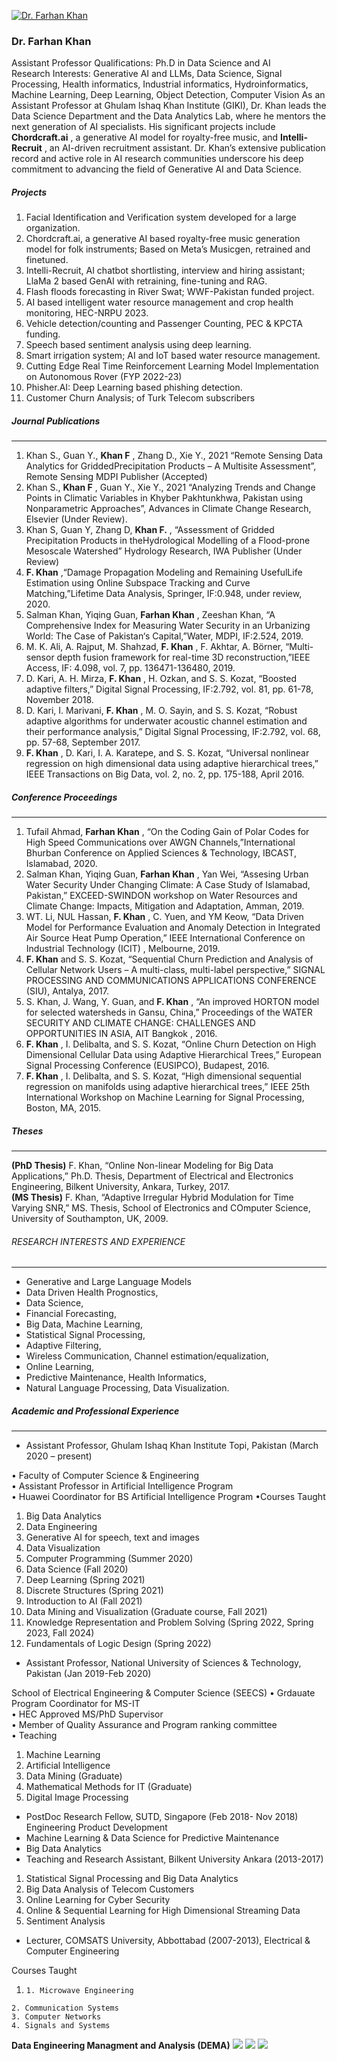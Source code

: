 [![Dr. Farhan Khan](https://giki.edu.pk/wp-content/uploads/2019/11/WhatsApp-Image-2023-11-16-at-12.32.35_18145102-700x450.jpg)](https://giki.edu.pk/wp-content/uploads/2019/11/WhatsApp-Image-2023-11-16-at-12.32.35_18145102.jpg)
### Dr. Farhan Khan
Assistant Professor
Qualifications: Ph.D in Data Science and AI  
Research Interests: Generative AI and LLMs, Data Science, Signal Processing, Health informatics, Industrial informatics, Hydroinformatics, Machine Learning, Deep Learning, Object Detection, Computer Vision
As an Assistant Professor at Ghulam Ishaq Khan Institute (GIKI), Dr. Khan leads the Data Science Department and the Data Analytics Lab, where he mentors the next generation of AI specialists. His significant projects include **Chordcraft.ai** , a generative AI model for royalty-free music, and **Intelli-Recruit** , an AI-driven recruitment assistant. Dr. Khan’s extensive publication record and active role in AI research communities underscore his deep commitment to advancing the field of Generative AI and Data Science.
##### Projects
  1. Facial Identification and Verification system developed for a large organization.
  2. Chordcraft.ai, a generative AI based royalty-free music generation model for folk instruments; Based on Meta’s Musicgen, retrained and finetuned.
  3. Intelli-Recruit, AI chatbot shortlisting, interview and hiring assistant; LlaMa 2 based GenAI with retraining, fine-tuning and RAG.
  4. Flash floods forecasting in River Swat; WWF-Pakistan funded project.
  5. AI based intelligent water resource management and crop health monitoring, HEC-NRPU 2023.
  6. Vehicle detection/counting and Passenger Counting, PEC & KPCTA funding.
  7. Speech based sentiment analysis using deep learning.
  8. Smart irrigation system; AI and IoT based water resource management.
  9. Cutting Edge Real Time Reinforcement Learning Model Implementation on Autonomous Rover (FYP 2022-23)
  10. Phisher.AI: Deep Learning based phishing detection.
  11. Customer Churn Analysis; of Turk Telecom subscribers


##### Journal Publications
* * *
  1. Khan S., Guan Y., **Khan F** , Zhang D., Xie Y., 2021 “Remote Sensing Data Analytics for GriddedPrecipitation Products – A Multisite Assessment”, Remote Sensing MDPI Publisher (Accepted)
  2. Khan S., **Khan F** , Guan Y., Xie Y., 2021 “Analyzing Trends and Change Points in Climatic Variables in Khyber Pakhtunkhwa, Pakistan using Nonparametric Approaches”, Advances in Climate Change Research, Elsevier (Under Review).
  3. Khan S, Guan Y, Zhang D, **Khan F.** , “Assessment of Gridded Precipitation Products in theHydrological Modelling of a Flood-prone Mesoscale Watershed” Hydrology Research, IWA Publisher (Under Review)
  4. **F. Khan** ,“Damage Propagation Modeling and Remaining UsefulLife Estimation using Online Subspace Tracking and Curve Matching,”Lifetime Data Analysis, Springer, IF:0.948, under review, 2020.
  5. Salman Khan, Yiqing Guan, **Farhan Khan** , Zeeshan Khan, “A Comprehensive Index for Measuring Water Security in an Urbanizing World: The Case of Pakistan‘s Capital,”Water, MDPI, IF:2.524, 2019.
  6. M. K. Ali, A. Rajput, M. Shahzad, **F. Khan** , F. Akhtar, A. Börner, “Multi-sensor depth fusion framework for real-time 3D reconstruction,”IEEE Access, IF: 4.098, vol. 7, pp. 136471-136480, 2019.
  7. D. Kari, A. H. Mirza, **F. Khan** , H. Ozkan, and S. S. Kozat, “Boosted adaptive filters,” Digital Signal Processing, IF:2.792, vol. 81, pp. 61-78, November 2018.
  8. D. Kari, I. Marivani, **F. Khan** , M. O. Sayin, and S. S. Kozat, “Robust adaptive algorithms for underwater acoustic channel estimation and their performance analysis,” Digital Signal Processing, IF:2.792, vol. 68, pp. 57-68, September 2017.
  9. **F. Khan** , D. Kari, I. A. Karatepe, and S. S. Kozat, “Universal nonlinear regression on high dimensional data using adaptive hierarchical trees,” IEEE Transactions on Big Data, vol. 2, no. 2, pp. 175-188, April 2016.


##### Conference Proceedings
* * *
  1. Tufail Ahmad, **Farhan Khan** , “On the Coding Gain of Polar Codes for High Speed Communications over AWGN Channels,”International Bhurban Conference on Applied Sciences & Technology, IBCAST, Islamabad, 2020.
  2. Salman Khan, Yiqing Guan, **Farhan Khan** , Yan Wei, “Assesing Urban Water Security Under Changing Climate: A Case Study of Islamabad, Pakistan,” EXCEED-SWINDON workshop on Water Resources and Climate Change: Impacts, Mitigation and Adaptation, Amman, 2019.
  3. WT. Li, NUL Hassan, **F. Khan** , C. Yuen, and YM Keow, “Data Driven Model for Performance Evaluation and Anomaly Detection in Integrated Air Source Heat Pump Operation,” IEEE International Conference on Industrial Technology (ICIT) , Melbourne, 2019.
  4. **F. Khan** and S. S. Kozat, “Sequential Churn Prediction and Analysis of Cellular Network Users – A multi-class, multi-label perspective,” SIGNAL PROCESSING AND COMMUNICATIONS APPLICATIONS CONFERENCE (SIU), Antalya, 2017.
  5. S. Khan, J. Wang, Y. Guan, and **F. Khan** , “An improved HORTON model for selected watersheds in Gansu, China,” Proceedings of the WATER SECURITY AND CLIMATE CHANGE: CHALLENGES AND OPPORTUNITIES IN ASIA, AIT Bangkok , 2016.
  6. **F. Khan** , I. Delibalta, and S. S. Kozat, “Online Churn Detection on High Dimensional Cellular Data using Adaptive Hierarchical Trees,” European Signal Processing Conference (EUSIPCO), Budapest, 2016.
  7. **F. Khan** , I. Delibalta, and S. S. Kozat, “High dimensional sequential regression on manifolds using adaptive hierarchical trees,” IEEE 25th International Workshop on Machine Learning for Signal Processing, Boston, MA, 2015.


##### Theses
* * *
**(PhD Thesis)** F. Khan, “Online Non-linear Modeling for Big Data Applications,” Ph.D. Thesis, Department of Electrical and Electronics Engineering, Bilkent University, Ankara, Turkey, 2017.  
**(MS Thesis)** F. Khan, “Adaptive Irregular Hybrid Modulation for Time Varying SNR,” MS. Thesis, School of Electronics and COmputer Science, University of Southampton, UK, 2009.
###### RESEARCH INTERESTS AND EXPERIENCE
* * *
  * Generative and Large Language Models
  * Data Driven Health Prognostics,
  * Data Science,
  * Financial Forecasting,
  * Big Data, Machine Learning,
  * Statistical Signal Processing,
  * Adaptive Filtering,
  * Wireless Communication, Channel estimation/equalization,
  * Online Learning,
  * Predictive Maintenance, Health Informatics,
  * Natural Language Processing, Data Visualization.


##### Academic and Professional Experience
* * *
  * Assistant Professor, Ghulam Ishaq Khan Institute Topi, Pakistan (March 2020 – present)


• Faculty of Computer Science & Engineering  
• Assistant Professor in Artificial Intelligence Program  
• Huawei Coordinator for BS Artificial Intelligence Program
•Courses Taught
  1. Big Data Analytics
  2. Data Engineering
  3. Generative AI for speech, text and images
  4. Data Visualization
  5. Computer Programming (Summer 2020)
  6. Data Science (Fall 2020)
  7. Deep Learning (Spring 2021)
  8. Discrete Structures (Spring 2021)
  9. Introduction to AI (Fall 2021)
  10. Data Mining and Visualization (Graduate course, Fall 2021)
  11. Knowledge Representation and Problem Solving (Spring 2022, Spring 2023, Fall 2024)
  12. Fundamentals of Logic Design (Spring 2022)


  * Assistant Professor, National University of Sciences & Technology, Pakistan (Jan 2019-Feb 2020)


School of Electrical Engineering & Computer Science (SEECS)
• Grdauate Program Coordinator for MS-IT  
• HEC Approved MS/PhD Supervisor  
• Member of Quality Assurance and Program ranking committee  
• Teaching
  1. Machine Learning
  2. Artificial Intelligence
  3. Data Mining (Graduate)
  4. Mathematical Methods for IT (Graduate)
  5. Digital Image Processing


  * PostDoc Research Fellow, SUTD, Singapore (Feb 2018- Nov 2018) Engineering Product Development
  * Machine Learning & Data Science for Predictive Maintenance
  * Big Data Analytics
  * Teaching and Research Assistant, Bilkent University Ankara (2013-2017)


  1. Statistical Signal Processing and Big Data Analytics
  2. Big Data Analysis of Telecom Customers
  3. Online Learning for Cyber Security
  4. Online & Sequential Learning for High Dimensional Streaming Data
  5. Sentiment Analysis


  * Lecturer, COMSATS University, Abbottabad (2007-2013), Electrical & Computer Engineering


Courses Taught
  1.     1. Microwave Engineering
    2. Communication Systems
    3. Computer Networks
    4. Signals and Systems


**Data Engineering Managment and Analysis (DEMA)** **![](https://giki.edu.pk/personnel/dr-farhan-khan/)**
![](https://giki.edu.pk/personnel/dr-farhan-khan/)
![](https://giki.edu.pk/personnel/dr-farhan-khan/)
